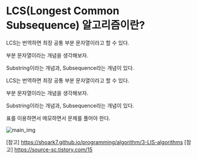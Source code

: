 

# LCS(Longest Common Subsequence) 알고리즘이란?

LCS는 번역하면 최장 공통 부분 문자열이라고 할 수 있다.

부분 문자열이라는 개념을 생각해보자.

Substring이라는 개념과, Subsequence라는 개념이 있다.

LCS는 번역하면 최장 공통 부분 문자열이라고 할 수 있다.

부분 문자열이라는 개념을 생각해보자.

Substring이라는 개념과, Subsequence라는 개념이 있다.

표를 이용하면서 메모하면서 문제를 풀어야 한다.

![main_img](./img/main_img1.png)








[참고] https://shoark7.github.io/programming/algorithm/3-LIS-algorithms
[참고] https://source-sc.tistory.com/15


